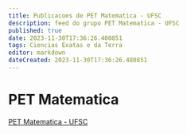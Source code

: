 ```yaml
---
title: Publicacoes de PET Matematica - UFSC
description: feed do grupo PET Matematica - UFSC
published: true
date: 2023-11-30T17:36:26.480851
tags: Ciencias Exatas e da Terra
editor: markdown
dateCreated: 2023-11-30T17:36:26.480851
---
```


# PET Matematica
[PET Matematica - UFSC](/grupo/81PETMatematicaUFSC.md)